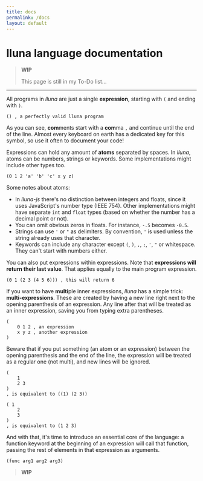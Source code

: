 ```yaml
---
title: docs
permalink: /docs
layout: default
---
```


# lluna language documentation

> **WIP**
>
> This page is still in my To-Do list...

---

All programs in _lluna_ are just a single **expression**, starting with `(` and ending with `)`.

```
() , a perfectly valid lluna program
```

As you can see, **com**ments start with a **com**ma `,` and continue until the end of the line. Almost every keyboard on earth has a dedicated key for this symbol, so use it often to document your code!

Expressions can hold any amount of **atoms** separated by spaces. In _lluna_, atoms can be numbers, strings or keywords. Some implementations might include other types too.

```
(0 1 2 'a' 'b' 'c' x y z)
```

Some notes about atoms:

- In _lluna-js_ there's no distinction between integers and floats, since it uses JavaScript's number type (IEEE 754). Other implementations might have separate `int` and `float` types (based on whether the number has a decimal point or not).
- You can omit obvious zeros in floats. For instance, `-.5` becomes `-0.5`.
- Strings can use `'` or `"` as delimiters. By convention, `'` is used unless the string already uses that character.
- Keywords can include any character except `(`, `)`, `,`, `;`, `'`, `"` or whitespace. They can't start with numbers either.

You can also put expressions within expressions. Note that **expressions will return their last value**. That applies equally to the main program expression.

```
(0 1 (2 3 (4 5 6))) , this will return 6
```

If you want to have **multi**ple inner expressions, _lluna_ has a simple trick: **multi-expressions**. These are created by having a new line right next to the opening parenthesis of an expression. Any line after that will be treated as an inner expression, saving you from typing extra parentheses.

```
(
    0 1 2 , an expression
    x y z , another expression
)
```

Beware that if you put something (an atom or an expression) between the opening parenthesis and the end of the line, the expression will be treated as a regular one (not multi), and new lines will be ignored.

```
(
    1
    2 3
)
, is equivalent to ((1) (2 3))

( 1
    2
    3
)
, is equivalent to (1 2 3)
```

And with that, it's time to introduce an essential core of the language: a function keyword at the beginning of an expression will call that function, passing the rest of elements in that expression as arguments.

```
(func arg1 arg2 arg3)
```

> **WIP**
